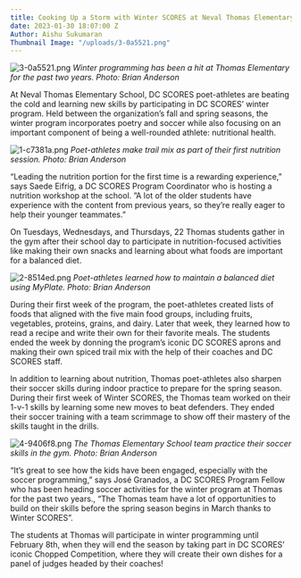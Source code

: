 ```yaml
---
title: Cooking Up a Storm with Winter SCORES at Neval Thomas Elementary
date: 2023-01-30 18:07:00 Z
Author: Aishu Sukumaran
Thumbnail Image: "/uploads/3-0a5521.png"
---
```


![3-0a5521.png](/uploads/3-0a5521.png)
*Winter programming has been a hit at Thomas Elementary for the past two years. Photo: Brian Anderson*

At Neval Thomas Elementary School, DC SCORES poet-athletes are beating the cold and learning new skills by participating in DC SCORES’ winter program. Held between the organization’s fall and spring seasons, the winter program incorporates poetry and soccer while also focusing on an important component of being a well-rounded athlete: nutritional health.

![1-c7381a.png](/uploads/1-c7381a.png)
*Poet-athletes make trail mix as part of their first nutrition session. Photo: Brian Anderson*

“Leading the nutrition portion for the first time is a rewarding experience,” says Saede Eifrig, a DC SCORES Program Coordinator who is hosting a nutrition workshop at the school. ”A lot of the older students have experience with the content from previous years, so they’re really eager to help their younger teammates.”

On Tuesdays, Wednesdays, and Thursdays, 22 Thomas students gather in the gym after their school day to participate in nutrition-focused activities like making their own snacks and learning about what foods are important for a balanced diet.

![2-8514ed.png](/uploads/2-8514ed.png)
*Poet-athletes learned how to maintain a balanced diet using MyPlate. Photo: Brian Anderson*

During their first week of the program, the poet-athletes created lists of foods that aligned with the five main food groups, including fruits, vegetables, proteins, grains, and dairy. Later that week, they learned how to read a recipe and write their own for their favorite meals. The students ended the week by donning the program’s iconic DC SCORES aprons and making their own spiced trail mix with the help of their coaches and DC SCORES staff.

In addition to learning about nutrition, Thomas poet-athletes also sharpen their soccer skills during indoor practice to prepare for the spring season. During their first week of Winter SCORES, the Thomas team worked on their 1-v-1 skills by learning some new moves to beat defenders. They ended their soccer training with a team scrimmage to show off their mastery of the skills taught in the drills.

![4-9406f8.png](/uploads/4-9406f8.png)
*The Thomas Elementary School team practice their soccer skills in the gym. Photo: Brian Anderson*

“It’s great to see how the kids have been engaged, especially with the soccer programming,” says José Granados, a DC SCORES Program Fellow who has been heading soccer activities for the winter program at Thomas for the past two years., “The Thomas team have a lot of opportunities to build on their skills before the spring season begins in March thanks to Winter SCORES”.

The students at Thomas will participate in winter programming until February 8th, when they will end the season by taking part in DC SCORES’ iconic Chopped Competition, where they will create their own dishes for a panel of judges headed by their coaches!